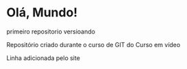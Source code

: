 # Olá, Mundo!
 primeiro repositorio versioando

Repositório criado durante o curso de GIT do Curso em vídeo

Linha adicionada pelo site
